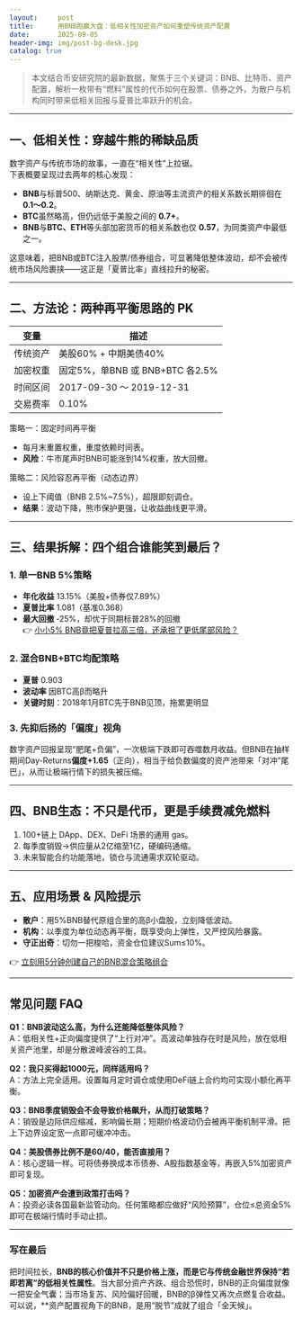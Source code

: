 ```yaml
---
layout:     post
title:      用BNB跑赢大盘：低相关性加密资产如何重塑传统资产配置
date:       2025-09-05
header-img: img/post-bg-desk.jpg
catalog: true
---
```


> 本文结合币安研究院的最新数据，聚焦于三个关键词：BNB、比特币、资产配置，解析一枚带有“燃料”属性的代币如何在股票、债券之外，为散户与机构同时带来低相关回报与夏普比率跃升的机会。

---

## 一、低相关性：穿越牛熊的稀缺品质
数字资产与传统市场的故事，一直在“相关性”上拉锯。  
下表概要呈现过去两年的核心发现：

- **BNB**与标普500、纳斯达克、黄金、原油等主流资产的相关系数长期徘徊在 **0.1～0.2**。  
- **BTC**虽然略高，但仍远低于美股之间的 **0.7+**。  
- **BNB**与**BTC、ETH**等头部加密货币的相关系数也仅 **0.57**，为同类资产中最低之一。

这意味着，把BNB或BTC注入股票/债券组合，可显著降低整体波动，却不会被传统市场风险裹挟——这正是「夏普比率」直线拉升的秘密。

---

## 二、方法论：两种再平衡思路的 PK

| 变量 | 描述 |
|---|---|
| 传统资产 | 美股60% + 中期美债40% |
| 加密权重 | 固定5%，单BNB  或  BNB+BTC 各2.5% |
| 时间区间 | 2017-09-30 ～ 2019-12-31 |
| 交易费率 | 0.10% |

策略一：固定时间再平衡  
- 每月末重置权重，重度依赖时间表。  
- **风险**：牛市尾声时BNB可能涨到14%权重，放大回撤。

策略二：风险容忍再平衡（动态边界）  
- 设上下阈值（BNB 2.5%~7.5%），超限即刻调仓。  
- **结果**：波动下降，熊市保护更强，让收益曲线更平滑。

---

## 三、结果拆解：四个组合谁能笑到最后？

### 1. 单一BNB 5%策略

- **年化收益** 13.15%（美股+债券仅7.89%）  
- **夏普比率** 1.081（基准0.368）  
- **最大回撤** ‑25%，却优于同期标普28%的回撤  
👉 [小小5% BNB竟把夏普拉高三倍，还承担了更低尾部风险？](https://okxdog.com/)

### 2. 混合BNB+BTC均配策略

- **夏普** 0.903  
- **波动率** 因BTC高β而略升  
- **关键时刻**：2018年1月BTC先于BNB见顶，拖累更明显  

### 3. 先抑后扬的「偏度」视角

数字资产回报呈现“肥尾+负偏”，一次极端下跌即可吞噬数月收益。但BNB在抽样期间Day-Returns**偏度+1.65**（正向），相当于给负数偏度的资产池带来「对冲”尾巴」，从而让极端行情下的损失被压缩。

---

## 四、BNB生态：不只是代币，更是手续费减免燃料
1. 100+链上 DApp、DEX、DeFi 场景的通用 gas。  
2. 每季度销毁→供应量从2亿缩至1亿，硬编码通缩。  
3. 未来智能合约功能落地，锁仓与流通需求双轮驱动。

---

## 五、应用场景 & 风险提示

- **散户**：用5%BNB替代原组合里的高β小盘股，立刻降低波动。  
- **机构**：以季度为单位动态再平衡，既享受向上弹性，又严控风险暴露。  
- **守正出奇**：切勿一把梭哈，资金仓位建议Sum≤10%。  

👉 [立刻用5分钟创建自己的BNB混合策略组合](https://okxdog.com/)

---

## 常见问题 FAQ

**Q1：BNB波动这么高，为什么还能降低整体风险？**  
A：低相关性+正向偏度提供了“上行对冲”。高波动单独存在时是风险，放在低相关资产池里，却是分散波峰波谷的工具。

**Q2：我只买得起1000元，同样适用吗？**  
A：方法上完全适用。设置每月定时调仓或使用DeFi链上合约均可实现小额化再平衡。

**Q3：BNB季度销毁会不会导致价格飙升，从而打破策略？**  
A：销毁是边际供应缩减，影响偏长期；短期价格波动仍会被再平衡机制平滑。把上下边界设定宽一点即可缓冲冲击。

**Q4：美股债券比例不是60/40，能否直接用？**  
A：核心逻辑一样。可将债券换成本币债券、A股指数基金等，再嵌入5%加密资产即可复现。

**Q5：加密资产会遭到政策打击吗？**  
A：投资必读各国最新监管动向。任何策略都应做好“风险预算”，仓位≤总资金5%即可在极端行情时手动止损。

---

### 写在最后
把时间拉长，**BNB的核心价值并不只是价格上涨，而是它与传统金融世界保持“若即若离”的低相关性属性**。当大部分资产齐跌、组合恐慌时，BNB的正向偏度就像一把安全气囊；当市场复苏、风险偏好回暖，BNB的β弹性又再次点燃复合收益。可以说，**资产配置视角下的BNB，是用“脱节”成就了组合「全天候」。